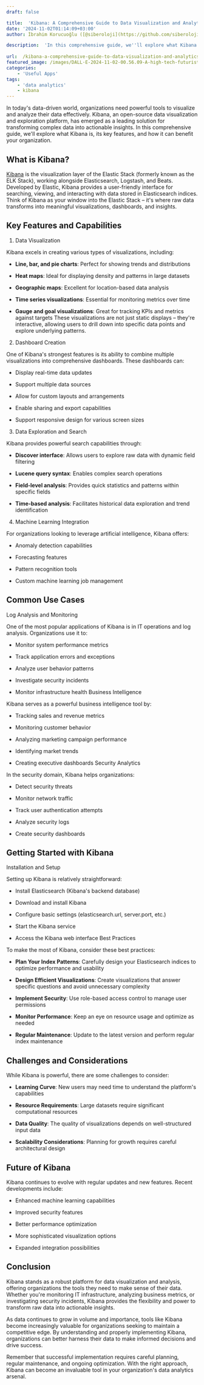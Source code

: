 ```yaml
---
draft: false

title:  'Kibana: A Comprehensive Guide to Data Visualization and Analytics'
date: '2024-11-02T01:14:09+03:00'
author: İbrahim Korucuoğlu ([@siberoloji](https://github.com/siberoloji))

description:  'In this comprehensive guide, we''ll explore what Kibana is, its key features, and how it can benefit your organization.' 
 
url:  /kibana-a-comprehensive-guide-to-data-visualization-and-analytics/
featured_image: /images/DALL·E-2024-11-02-00.56.09-A-high-tech-futuristic-scene-showing-network-traffic-log-analytics.-A-digital-interface-displays-charts-graphs-and-data-flows-in-neon-colors-repre.webp
categories:
    - 'Useful Apps'
tags:
    - 'data analytics'
    - kibana
---
```

In today's data-driven world, organizations need powerful tools to visualize and analyze their data effectively. Kibana, an open-source data visualization and exploration platform, has emerged as a leading solution for transforming complex data into actionable insights. In this comprehensive guide, we'll explore what Kibana is, its key features, and how it can benefit your organization.

## What is Kibana?

<a href="https://www.elastic.co/kibana">Kibana</a> is the visualization layer of the Elastic Stack (formerly known as the ELK Stack), working alongside Elasticsearch, Logstash, and Beats. Developed by Elastic, Kibana provides a user-friendly interface for searching, viewing, and interacting with data stored in Elasticsearch indices. Think of Kibana as your window into the Elastic Stack – it's where raw data transforms into meaningful visualizations, dashboards, and insights.

## Key Features and Capabilities

1. Data Visualization

Kibana excels in creating various types of visualizations, including:
* **Line, bar, and pie charts**: Perfect for showing trends and distributions

* **Heat maps**: Ideal for displaying density and patterns in large datasets

* **Geographic maps**: Excellent for location-based data analysis

* **Time series visualizations**: Essential for monitoring metrics over time

* **Gauge and goal visualizations**: Great for tracking KPIs and metrics against targets
These visualizations are not just static displays – they're interactive, allowing users to drill down into specific data points and explore underlying patterns.

2. Dashboard Creation

One of Kibana's strongest features is its ability to combine multiple visualizations into comprehensive dashboards. These dashboards can:
* Display real-time data updates

* Support multiple data sources

* Allow for custom layouts and arrangements

* Enable sharing and export capabilities

* Support responsive design for various screen sizes
3. Data Exploration and Search

Kibana provides powerful search capabilities through:
* **Discover interface**: Allows users to explore raw data with dynamic field filtering

* **Lucene query syntax**: Enables complex search operations

* **Field-level analysis**: Provides quick statistics and patterns within specific fields

* **Time-based analysis**: Facilitates historical data exploration and trend identification
4. Machine Learning Integration

For organizations looking to leverage artificial intelligence, Kibana offers:
* Anomaly detection capabilities

* Forecasting features

* Pattern recognition tools

* Custom machine learning job management
## Common Use Cases

Log Analysis and Monitoring

One of the most popular applications of Kibana is in IT operations and log analysis. Organizations use it to:
* Monitor system performance metrics

* Track application errors and exceptions

* Analyze user behavior patterns

* Investigate security incidents

* Monitor infrastructure health
Business Intelligence

Kibana serves as a powerful business intelligence tool by:
* Tracking sales and revenue metrics

* Monitoring customer behavior

* Analyzing marketing campaign performance

* Identifying market trends

* Creating executive dashboards
Security Analytics

In the security domain, Kibana helps organizations:
* Detect security threats

* Monitor network traffic

* Track user authentication attempts

* Analyze security logs

* Create security dashboards
## Getting Started with Kibana

Installation and Setup

Setting up Kibana is relatively straightforward:
* Install Elasticsearch (Kibana's backend database)

* Download and install Kibana

* Configure basic settings (elasticsearch.url, server.port, etc.)

* Start the Kibana service

* Access the Kibana web interface
Best Practices

To make the most of Kibana, consider these best practices:
* **Plan Your Index Patterns**: Carefully design your Elasticsearch indices to optimize performance and usability

* **Design Efficient Visualizations**: Create visualizations that answer specific questions and avoid unnecessary complexity

* **Implement Security**: Use role-based access control to manage user permissions

* **Monitor Performance**: Keep an eye on resource usage and optimize as needed

* **Regular Maintenance**: Update to the latest version and perform regular index maintenance
## Challenges and Considerations

While Kibana is powerful, there are some challenges to consider:
* **Learning Curve**: New users may need time to understand the platform's capabilities

* **Resource Requirements**: Large datasets require significant computational resources

* **Data Quality**: The quality of visualizations depends on well-structured input data

* **Scalability Considerations**: Planning for growth requires careful architectural design
## Future of Kibana

Kibana continues to evolve with regular updates and new features. Recent developments include:
* Enhanced machine learning capabilities

* Improved security features

* Better performance optimization

* More sophisticated visualization options

* Expanded integration possibilities
## Conclusion

Kibana stands as a robust platform for data visualization and analysis, offering organizations the tools they need to make sense of their data. Whether you're monitoring IT infrastructure, analyzing business metrics, or investigating security incidents, Kibana provides the flexibility and power to transform raw data into actionable insights.

As data continues to grow in volume and importance, tools like Kibana become increasingly valuable for organizations seeking to maintain a competitive edge. By understanding and properly implementing Kibana, organizations can better harness their data to make informed decisions and drive success.

Remember that successful implementation requires careful planning, regular maintenance, and ongoing optimization. With the right approach, Kibana can become an invaluable tool in your organization's data analytics arsenal.
